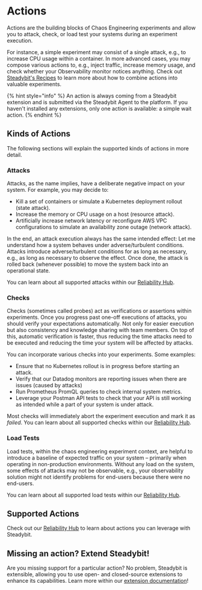 # Actions

Actions are the building blocks of Chaos Engineering experiments and allow you to attack, check, or load test your systems during an experiment execution.

For instance, a simple experiment may consist of a single attack, e.g., to increase CPU usage within a container.
In more advanced cases, you may compose various actions to, e.g., inject traffic, increase memory usage, and check whether your Observability monitor notices anything.
Check out [Steadybit's Recipes](https://hub.steadybit.com/recipes) to learn more about how to combine actions into valuable experiments.

{% hint style="info" %}
An action is always coming from a Steadybit extension and is submitted via the Steadybit Agent to the platform.
If you haven't installed any extensions, only one action is available: a simple wait action.
{% endhint %}

## Kinds of Actions
The following sections will explain the supported kinds of actions in more detail.

### Attacks

Attacks, as the name implies, have a deliberate negative impact on your system. For example, you may decide to:

* Kill a set of containers or simulate a Kubernetes deployment rollout (state attack).
* Increase the memory or CPU usage on a host (resource attack).
* Artificially increase network latency or reconfigure AWS VPC configurations to simulate an availability zone outage (network attack).

In the end, an attack execution always has the same intended effect: Let me understand how a system behaves under adverse/turbulent conditions. Attacks introduce adverse/turbulent conditions for as long as necessary, e.g., as long as necessary to observe the effect. Once done, the attack is rolled back (whenever possible) to move the system back into an operational state.

You can learn about all supported attacks within our [Reliability Hub](https://hub.steadybit.com/actions?targetType=\&kind=attack).

### Checks

Checks (sometimes called probes) act as verifications or assertions within experiments. Once you progress past one-off executions of attacks, you should verify your expectations automatically. Not only for easier execution but also consistency and knowledge sharing with team members. On top of this, automatic verification is faster, thus reducing the time attacks need to be executed and reducing the time your system will be affected by attacks.

You can incorporate various checks into your experiments. Some examples:

* Ensure that no Kubernetes rollout is in progress before starting an attack.
* Verify that our Datadog monitors are reporting issues when there are issues (caused by attacks)
* Run Prometheus PromQL queries to check internal system metrics.
* Leverage your Postman API tests to check that your API is still working as intended while a part of your system is under attack.

Most checks will immediately abort the experiment execution and mark it as _failed_. You can learn about all supported checks within our [Reliability Hub](https://hub.steadybit.com/actions?targetType=\&kind=check).

### Load Tests

Load tests, within the chaos engineering experiment context, are helpful to introduce a baseline of expected traffic on your system – primarily when operating in non-production environments. Without any load on the system, some effects of attacks may not be observable, e.g., your observability solution might not identify problems for end-users because there were no end-users.

You can learn about all supported load tests within our [Reliability Hub](https://hub.steadybit.com/actions?targetType=\&kind=load\_test).

## Supported Actions

Check out our [Reliability Hub](https://hub.steadybit.com/actions) to learn about actions you can leverage with Steadybit.

## Missing an action? Extend Steadybit!

Are you missing support for a particular action? No problem, Steadybit is extensible, allowing you to use open- and closed-source extensions to enhance its capabilities. Learn more within our [extension documentation](../../integrate-with-steadybit/extensions/)!
